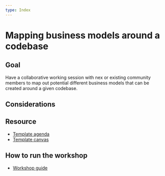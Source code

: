 ```yaml
---
type: Index
---
```


# Mapping business models around a codebase

## Goal

Have a collaborative working session with nex or existing community members to map out potential different business models that can be created around a given codebase.

## Considerations


## Resource

* [Template agenda](agenda-template.md)
* [Template canvas](Mapping-business-models-canvas-template.pdf)
 
## How to run the workshop

* [Workshop guide](workshop-guide.md)
